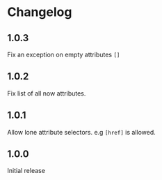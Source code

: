 # Changelog

## 1.0.3

Fix an exception on empty attributes `[]`

## 1.0.2

Fix list of all now attributes.

## 1.0.1

Allow lone attribute selectors. e.g `[href]` is allowed.

## 1.0.0

Initial release

